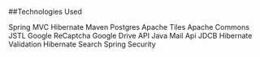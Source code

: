 ##Technologies Used

Spring MVC
Hibernate
Maven
Postgres
Apache Tiles
Apache Commons
JSTL
Google ReCaptcha
Google Drive API
Java Mail Api
JDCB
Hibernate Validation
Hibernate Search
Spring Security
